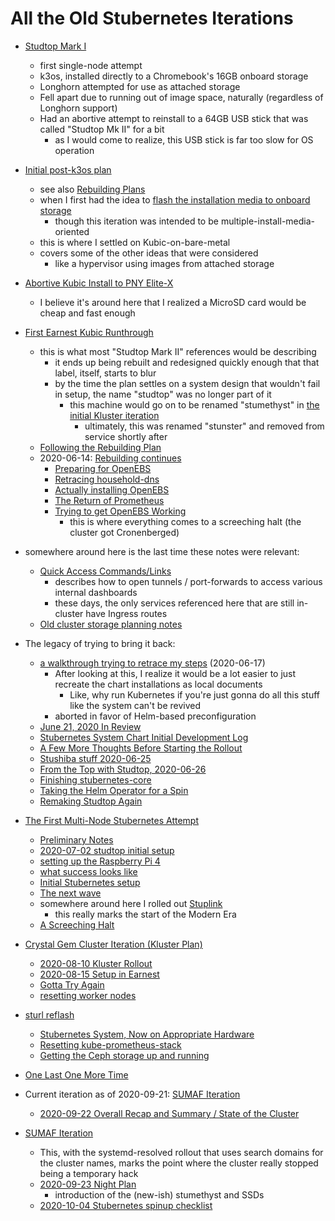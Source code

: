 # All the Old Stubernetes Iterations

- [Studtop Mark I](kbryw-6dc19-r18n7-6pg5d-4aqwf)
  - first single-node attempt
  - k3os, installed directly to a Chromebook's 16GB onboard storage
  - Longhorn attempted for use as attached storage
  - Fell apart due to running out of image space, naturally (regardless of Longhorn support)
  - Had an abortive attempt to reinstall to a 64GB USB stick that was called "Studtop Mk II" for a bit
    - as I would come to realize, this USB stick is far too slow for OS operation
- [Initial post-k3os plan](fqj27-pjkze-cxbtv-2szde-g0gc3)
  - see also [Rebuilding Plans](ksm42-1xpwv-rn9ag-a1vdt-cswcw)
  - when I first had the idea to [flash the installation media to onboard storage](jwcha-677x6-mn9jr-k9pyv-3k7wv)
    - though this iteration was intended to be multiple-install-media-oriented
  - this is where I settled on Kubic-on-bare-metal
  - covers some of the other ideas that were considered
    - like a hypervisor using images from attached storage
- [Abortive Kubic Install to PNY Elite-X](7td1z-nbsr1-febya-dzzef-dd804)
  - I believe it's around here that I realized a MicroSD card would be cheap and fast enough
- [First Earnest Kubic Runthrough](apqev-my4ak-mzbtq-09rsa-dcac5)
  - this is what most "Studtop Mark II" references would be describing
    - it ends up being rebuilt and redesigned quickly enough that that label, itself, starts to blur
    - by the time the plan settles on a system design that wouldn't fail in setup, the name "studtop" was no longer part of it
      - this machine would go on to be renamed "stumethyst" in [the initial Kluster iteration](xx8te-328fx-r680r-ck2np-wggbz)
        - ultimately, this was renamed "stunster" and removed from service shortly after
  - [Following the Rebuilding Plan](5mj23-sjeyj-jqana-5xdyg-fg6gd)
  - 2020-06-14: [Rebuilding continues](c8x3g-xa5fx-jnb34-tx2tf-v2a13)
    - [Preparing for OpenEBS](9z6e0-jbr2w-c296c-2a5vm-r0esy)
    - [Retracing household-dns](82afk-fk2xc-rc954-gq524-me68y)
    - [Actually installing OpenEBS](9jxgv-wgeyx-mra75-51wn3-gd604)
    - [The Return of Prometheus](adfw5-f3v1p-wraf8-zkarh-k9vwq)
    - [Trying to get OpenEBS Working](9p2xt-m51z4-abbqy-zxs5g-5x24d)
      - this is where everything comes to a screeching halt (the cluster got Cronenberged)

- somewhere around here is the last time these notes were relevant:
  - [Quick Access Commands/Links](hdh89-1mqmh-0safa-wcvr6-7ptts)
    - describes how to open tunnels / port-forwards to access various internal dashboards
    - these days, the only services referenced here that are still in-cluster have Ingress routes
  - [Old cluster storage planning notes](xaqb7-ad60v-w3bq4-0yb8t-j6nm1)

- The legacy of trying to bring it back:
  - [a walkthrough trying to retrace my steps](b3ntz-v91vx-pt9ry-qzj7t-hy1rr) (2020-06-17)
    - After looking at this, I realize it would be a lot easier to just recreate the chart installations as local documents
      - Like, why run Kubernetes if you're just gonna do all this stuff like the system can't be revived
    - aborted in favor of Helm-based preconfiguration
  - [June 21, 2020 In Review](yhyh1-1fdz8-gn932-yxnfh-49z95)
  - [Stubernetes System Chart Initial Development Log](tj0yq-8232z-rrbef-rv0n6-thpm8)
  - [A Few More Thoughts Before Starting the Rollout](qv3aj-73gzz-g5atz-vjfse-fs0c9)
  - [Stushiba stuff 2020-06-25](1fmg8-mrcfp-9kbmq-9cvrp-2g30t)
  - [From the Top with Studtop, 2020-06-26](cgje3-6wzw1-2s90p-5n7e7-tqqdb)
  - [Finishing stubernetes-core](zcn6r-trw22-cxadd-p0egj-dswrt)
  - [Taking the Helm Operator for a Spin](0kz44-6z2tt-h08q4-qj7w2-7b3cr)
  - [Remaking Studtop Again](21xwq-jt2vh-7g9ys-2bbac-bmtrs)
- [The First Multi-Node Stubernetes Attempt](az0vm-dh75w-g8b2b-qt5rb-4e66q)
  - [Preliminary Notes](gmx7p-kwtwa-mr9hk-0ksq0-r3kwv)
  - [2020-07-02 studtop initial setup](2fpzv-ssxwf-6e83n-vccmf-4mpd0)
  - [setting up the Raspberry Pi 4](h0xas-0hxsj-rbamd-7qedf-y6jre)
  - [what success looks like](pbkkf-jbs3t-cf9qt-nbc92-1gv0q)
  - [Initial Stubernetes setup](qcptj-gdnfj-g2a7q-29gbv-66s09)
  - [The next wave](b13jy-1nwxy-gj9z2-1jmw5-qawr2)
  - somewhere around here I rolled out [Stuplink](84772-8as0e-0v96g-ah4v3-jsbk0)
    - this really marks the start of the Modern Era
  - [A Screeching Halt](394x5-5xy60-7q9ry-9d4n4-cx1re)
- [Crystal Gem Cluster Iteration (Kluster Plan)](xx8te-328fx-r680r-ck2np-wggbz)
  - [2020-08-10 Kluster Rollout](7cxyj-mc2rk-jh88q-tx2nw-t8c2b)
  - [2020-08-15 Setup in Earnest](rp0s3-hbnr9-mjat8-kwfeb-fgers)
  - [Gotta Try Again](df68y-tvetk-ae8xh-4chhe-1920s)
  - [resetting worker nodes](hgaxp-fstnb-0dbb3-3jrhp-8wvyv)
- [sturl reflash](090c0-295jf-jda2k-59svn-vcznb)
  - [Stubernetes System, Now on Appropriate Hardware](2ryrx-50dkp-4nb6h-w4kpw-j6076)
  - [Resetting kube-prometheus-stack](epffv-6ph18-t58fg-c611h-4mwwb)
  - [Getting the Ceph storage up and running](j79ha-6y5fn-88ads-07rpk-99bwd)
- [One Last One More Time](w3e54-ntc37-cz94n-0axx4-w4kzs)
- Current iteration as of 2020-09-21: [SUMAF Iteration](xmz1c-apdsh-4mbz9-g2b3c-sk7wx)
  - [2020-09-22 Overall Recap and Summary / State of the Cluster](d6rv8-h6b4a-p19j5-24cpr-fzk8s)
- [SUMAF Iteration](xmz1c-apdsh-4mbz9-g2b3c-sk7wx)
  - This, with the systemd-resolved rollout that uses search domains for the cluster names, marks the point where the cluster really stopped being a temporary hack
  - [2020-09-23 Night Plan](94s5r-b8gm5-wg84s-js73n-c9ypp)
    - introduction of the (new-ish) stumethyst and SSDs
  - [2020-10-04 Stubernetes spinup checklist](g8gn4-qg9nj-4995p-ck3eh-wz1d8)
